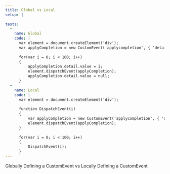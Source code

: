 ```yaml
---
title: Global vs Local
setup: |
  
tests:
  -
    name: Global
    code: |
      var element = document.createElement('div');
      var applyCompletion = new CustomEvent('applycompletion', { 'detail': { 'value': null } });
      
      for(var i = 0; i < 100; i++)
      {
          applyCompletion.detail.value = i;
          element.dispatchEvent(applyCompletion);
          applyCompletion.detail.value = null;
      }
  -
    name: Local
    code: |
      var element = document.createElement('div');
      
      function DispatchEvent(i)
      {
          var applyCompletion = new CustomEvent('applycompletion', { 'detail': { 'value': i } });
          element.dispatchEvent(applyCompletion);
      }
      
      for(var i = 0; i < 100; i++)
      {
          DispatchEvent(i);
      }
---
```

Globally Defining a CustomEvent vs Locally Defining a CustomEvent
